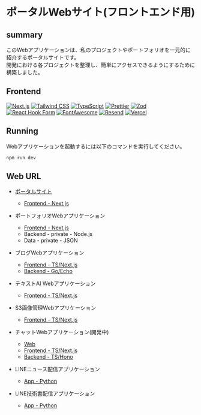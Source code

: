 # ポータルWebサイト(フロントエンド用)

## summary

このWebアプリケーションは、私のプロジェクトやポートフォリオを一元的に紹介するポータルサイトです。<br>
開発における各プロジェクトを整理し、簡単にアクセスできるようにするために構築しました。

## Frontend

[![Next.js](https://img.shields.io/badge/-Next.js-000000?style=flat-square&logo=next.js)](https://nextjs.org/)
[![Tailwind CSS](https://img.shields.io/badge/-Tailwind%20CSS-38B2AC?style=flat-square&logo=tailwind-css&logoColor=white)](https://tailwindcss.com/)
[![TypeScript](https://img.shields.io/badge/-TypeScript-3178C6?style=flat-square&logo=typescript&logoColor=white)](https://www.typescriptlang.org/)
[![Prettier](https://img.shields.io/badge/-Prettier-F7B93E?style=flat-square&logo=prettier&logoColor=white)](https://prettier.io/)
[![Zod](https://img.shields.io/badge/-Zod-3178C6?style=flat-square&logo=zod&logoColor=white)](https://github.com/colinhacks/zod)
[![React Hook Form](https://img.shields.io/badge/-React%20Hook%20Form-EC5990?style=flat-square&logo=react-hook-form&logoColor=white)](https://react-hook-form.com/)
[![FontAwesome](https://img.shields.io/badge/-FontAwesome-339AF0?style=flat-square&logo=font-awesome&logoColor=white)](https://fontawesome.com/)
[![Resend](https://img.shields.io/badge/-Resend-FF6B6B?style=flat-square&logo=resend&logoColor=white)](https://resend.com/)
[![Vercel](https://img.shields.io/badge/-Vercel-000000?style=flat-square&logo=vercel&logoColor=white)](https://vercel.com/)

## Running

Webアプリケーションを起動するには以下のコマンドを実行してください。

```bash
npm run dev
```

## Web URL

-   [ポータルサイト](https://nextjs-echo-portal-app.vercel.app)

    -   [Frontend - Next.js](https://github.com/kojikawazu/nextjs-echo-portal-app)

-   ポートフォリオWebアプリケーション

    -   [Frontend - Next.js](https://github.com/kojikawazu/next-ts-intro-web-app)
    -   Backend - private - Node.js
    -   Data - private - JSON

-   ブログWebアプリケーション

    -   [Frontend - TS/Next.js](https://github.com/kojikawazu/nextjs-echo-front-blog-app)
    -   [Backend - Go/Echo](https://github.com/kojikawazu/nextjs-echo-back-blog-app)

-   テキストAI Webアプリケーション

    -   [Frontend - TS/Next.js](https://github.com/kojikawazu/nextjs-dify-text-speech-app)

-   S3画像管理Webアプリケーション

    -   [Frontend - TS/Next.js](https://github.com/kojikawazu/nextjs-echo-image-app)

-   チャットWebアプリケーション(開発中)

    -   [Web](https://nextjs-hono-front-messanger-app.vercel.app)
    -   [Frontend - TS/Next.js](https://github.com/kojikawazu/nextjs-hono-front-messanger-app)
    -   [Backend - TS/Hono](https://github.com/kojikawazu/nextjs-hono-back-messanger-app)

-   LINEニュース配信アプリケーション

    -   [App - Python](https://github.com/kojikawazu/py-it-news-line-messages)

-   LINE技術書配信アプリケーション

    -   [App - Python](https://github.com/kojikawazu/py-book-release-bot)
